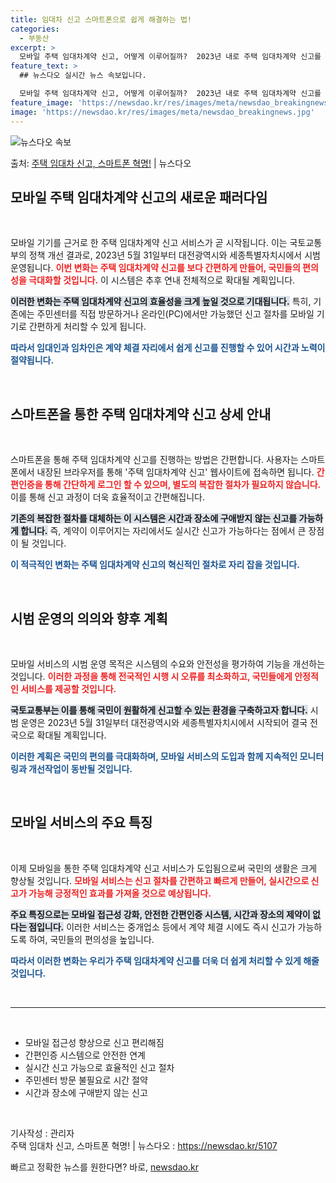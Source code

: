 ```yaml
---
title: 임대차 신고 스마트폰으로 쉽게 해결하는 법!
categories:
  - 부동산
excerpt: >
  모바일 주택 임대차계약 신고, 어떻게 이루어질까?  2023년 내로 주택 임대차계약 신고를 스마트폰이나 태블…
feature_text: >
  ## 뉴스다오 실시간 뉴스 속보입니다.

  모바일 주택 임대차계약 신고, 어떻게 이루어질까?  2023년 내로 주택 임대차계약 신고를 스마트폰이나 태블…
feature_image: 'https://newsdao.kr/res/images/meta/newsdao_breakingnews.jpg'
image: 'https://newsdao.kr/res/images/meta/newsdao_breakingnews.jpg'
---
```


![뉴스다오 속보](https://newsdao.kr/res/images/meta/newsdao_breakingnews.jpg)

<p>출처: <a href="https://newsdao.kr/5107" rel="dofollow">주택 임대차 신고, 스마트폰 혁명!</a> | 뉴스다오</p>

<h2 data-ke-size="size26">모바일 주택 임대차계약 신고의 새로운 패러다임</h2>

<p data-ke-size="size16">&nbsp;</p>

모바일 기기를 근거로 한 주택 임대차계약 신고 서비스가 곧 시작됩니다. 이는 국토교통부의 정책 개선 결과로, 2023년 5월 31일부터 대전광역시와 세종특별자치시에서 시범 운영됩니다. <b><span style="color: #ee2323;">이번 변화는 주택 임대차계약 신고를 보다 간편하게 만들어, 국민들의 편의성을 극대화할 것입니다.</span></b> 이 시스템은 추후 연내 전체적으로 확대될 계획입니다. 

<b><span style="background-color: #21538527;">이러한 변화는 주택 임대차계약 신고의 효율성을 크게 높일 것으로 기대됩니다.</span></b> 특히, 기존에는 주민센터를 직접 방문하거나 온라인(PC)에서만 가능했던 신고 절차를 모바일 기기로 간편하게 처리할 수 있게 됩니다. 

<b><span style="color: #1a5490;">따라서 임대인과 임차인은 계약 체결 자리에서 쉽게 신고를 진행할 수 있어 시간과 노력이 절약됩니다.</span></b>

<p data-ke-size="size16">&nbsp;</p>

<h2 data-ke-size="size26">스마트폰을 통한 주택 임대차계약 신고 상세 안내</h2>

<p data-ke-size="size16">&nbsp;</p>

스마트폰을 통해 주택 임대차계약 신고를 진행하는 방법은 간편합니다. 사용자는 스마트폰에서 내장된 브라우저를 통해 '주택 임대차계약 신고' 웹사이트에 접속하면 됩니다. <b><span style="color: #ee2323;">간편인증을 통해 간단하게 로그인 할 수 있으며, 별도의 복잡한 절차가 필요하지 않습니다.</span></b> 이를 통해 신고 과정이 더욱 효율적이고 간편해집니다. 

<b><span style="background-color: #21538527;">기존의 복잡한 절차를 대체하는 이 시스템은 시간과 장소에 구애받지 않는 신고를 가능하게 합니다.</span></b> 즉, 계약이 이루어지는 자리에서도 실시간 신고가 가능하다는 점에서 큰 장점이 될 것입니다. 

<b><span style="color: #1a5490;">이 적극적인 변화는 주택 임대차계약 신고의 혁신적인 절차로 자리 잡을 것입니다.</span></b>

<p data-ke-size="size16">&nbsp;</p>

<h2 data-ke-size="size26">시범 운영의 의의와 향후 계획</h2>

<p data-ke-size="size16">&nbsp;</p>

모바일 서비스의 시범 운영 목적은 시스템의 수요와 안전성을 평가하여 기능을 개선하는 것입니다. <b><span style="color: #ee2323;">이러한 과정을 통해 전국적인 시행 시 오류를 최소화하고, 국민들에게 안정적인 서비스를 제공할 것입니다.</span></b>  

<b><span style="background-color: #21538527;">국토교통부는 이를 통해 국민이 원활하게 신고할 수 있는 환경을 구축하고자 합니다.</span></b> 시범 운영은 2023년 5월 31일부터 대전광역시와 세종특별자치시에서 시작되어 결국 전국으로 확대될 계획입니다. 

<b><span style="color: #1a5490;">이러한 계획은 국민의 편의를 극대화하며, 모바일 서비스의 도입과 함께 지속적인 모니터링과 개선작업이 동반될 것입니다.</span></b>

<p data-ke-size="size16">&nbsp;</p>

<h2 data-ke-size="size26">모바일 서비스의 주요 특징</h2>

<p data-ke-size="size16">&nbsp;</p>

이제 모바일을 통한 주택 임대차계약 신고 서비스가 도입됨으로써 국민의 생활은 크게 향상될 것입니다. <b><span style="color: #ee2323;">모바일 서비스는 신고 절차를 간편하고 빠르게 만들어, 실시간으로 신고가 가능해 긍정적인 효과를 가져올 것으로 예상됩니다.</span></b> 

<b><span style="background-color: #21538527;">주요 특징으로는 모바일 접근성 강화, 안전한 간편인증 시스템, 시간과 장소의 제약이 없다는 점입니다.</span></b> 이러한 서비스는 중개업소 등에서 계약 체결 시에도 즉시 신고가 가능하도록 하여, 국민들의 편의성을 높입니다.

<b><span style="color: #1a5490;">따라서 이러한 변화는 우리가 주택 임대차계약 신고를 더욱 더 쉽게 처리할 수 있게 해줄 것입니다.</span></b>

<p data-ke-size="size16">&nbsp;</p>

<hr />

<p data-ke-size="size16">&nbsp;</p>

<ul>
    <li>모바일 접근성 향상으로 신고 편리해짐</li>
    <li>간편인증 시스템으로 안전한 연계</li>
    <li>실시간 신고 가능으로 효율적인 신고 절차</li>
    <li>주민센터 방문 불필요로 시간 절약</li>
    <li>시간과 장소에 구애받지 않는 신고</li>
</ul>

<p data-ke-size="size16">&nbsp;</p>

기사작성 : 관리자  
주택 임대차 신고, 스마트폰 혁명! | 뉴스다오  : <a href="https://newsdao.kr/5107">https://newsdao.kr/5107</a>  
 

빠르고 정확한 뉴스를 원한다면? 바로, <a href="https://newsdao.kr" rel="dofollow">newsdao.kr</a>


